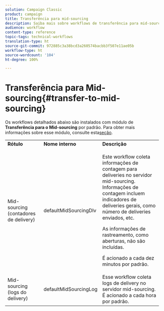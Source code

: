 ```yaml
---
solution: Campaign Classic
product: campaign
title: Transferência para mid-sourcing
description: Saiba mais sobre workflows de transferência para mid-sourcing
audience: workflow
content-type: reference
topic-tags: technical-workflows
translation-type: ht
source-git-commit: 972885c3a38bcd3a260574bacbb3f507e11ae05b
workflow-type: ht
source-wordcount: '104'
ht-degree: 100%

---
```



# Transferência para Mid-sourcing{#transfer-to-mid-sourcing}

Os workflows detalhados abaixo são instalados com módulo de **Transferência para o Mid-sourcing** por padrão. Para obter mais informações sobre esse módulo, consulte esta[seção](../../installation/using/mid-sourcing-deployment.md).

<table> 
 <tbody> 
  <tr> 
   <td> <strong>Rótulo</strong><br /> </td> 
   <td> <strong>Nome interno</strong><br /> </td> 
   <td> <strong>Descrição</strong><br /> </td> 
  </tr> 
  <tr> 
   <td> <span class="uicontrol">Mid-sourcing (contadores de delivery)</span><br /> </td> 
   <td> <span class="uicontrol">defaultMidSourcingDlv</span> <br /> </td> 
   <td> <p>Este workflow coleta informações de contagem para deliveries no servidor mid-sourcing. Informações de contagem incluem indicadores de deliveries gerais, como número de deliveries enviados, etc.</p> <p>As informações de rastreamento, como aberturas, não são incluídas.</p> <p>É acionado a cada dez minutos por padrão.</p> </td> 
  </tr> 
  <tr> 
   <td> <span class="uicontrol">Mid-sourcing (logs do delivery)</span><br /> </td> 
   <td> <span class="uicontrol">defaultMidSourcingLog</span> <br /> </td> 
   <td> Esse workflow coleta logs de delivery no servidor mid-sourcing. É acionado a cada hora por padrão.<br /> </td> 
  </tr> 
 </tbody> 
</table>

